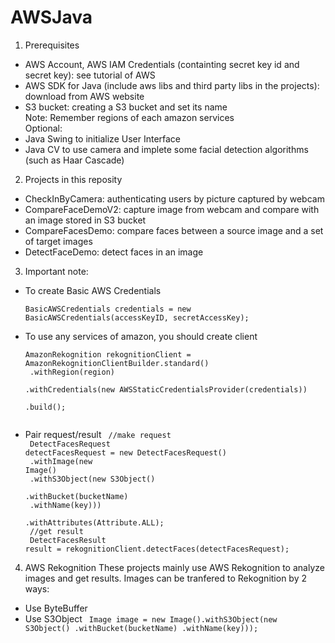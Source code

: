 # AWSJava
1. Prerequisites
- AWS Account, AWS IAM Credentials (containting secret key id and secret key): see tutorial of AWS
- AWS SDK for Java (include aws libs and third party libs in the projects): download from AWS website
- S3 bucket: creating a S3 bucket and set its name <br/>
Note: Remember regions of each amazon services <br/>
Optional:
- Java Swing to initialize User Interface
- Java CV to use camera and implete some facial detection algorithms (such as Haar Cascade)

2. Projects in this reposity

- CheckInByCamera: authenticating users by picture captured by webcam
- CompareFaceDemoV2: capture image from webcam and compare with an image stored in S3 bucket
- CompareFacesDemo: compare faces between a source image and a set of target images
- DetectFaceDemo: detect faces in an image

3. Important note:
* To create Basic AWS Credentials
  
  <code>BasicAWSCredentials credentials = new BasicAWSCredentials(accessKeyID, secretAccessKey);</code>
  
* To use any services of amazon, you should create client

  <code>AmazonRekognition rekognitionClient = AmazonRekognitionClientBuilder.standard()<br/>
                .withRegion(region)<br/>
                .withCredentials(new AWSStaticCredentialsProvider(credentials))<br/>
                .build();<br/>
  </code>
* Pair request/result
  <code>
  //make request<br/>
  DetectFacesRequest detectFacesRequest = new DetectFacesRequest()<br/>
      .withImage(new Image()<br/>
          .withS3Object(new S3Object()<br/>
              .withBucket(bucketName)<br/>
              .withName(key)))<br/>
      .withAttributes(Attribute.ALL);<br/>
  //get result<br/>
  DetectFacesResult result = rekognitionClient.detectFaces(detectFacesRequest);
  </code>
  
4. AWS Rekognition
These projects mainly use AWS Rekognition to analyze images and get results. Images can be tranfered to Rekognition by 2 ways:
- Use ByteBuffer
- Use S3Object
  <code>
  Image image = new Image().withS3Object(new S3Object()
                                            .withBucket(bucketName)
                                            .withName(key)));
  </code>
